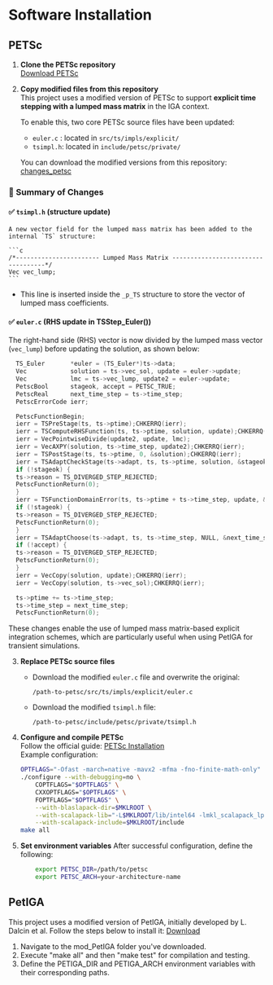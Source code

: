 # Software Installation

## PETSc

1. **Clone the PETSc repository**  
   [Download PETSc](https://petsc.org/release/install/download/)

2. **Copy modified files from this repository**  
   This project uses a modified version of PETSc to support **explicit time stepping with a lumped mass matrix** in the IGA context.

    To enable this, two core PETSc source files have been updated:

    - `euler.c` : located in `src/ts/impls/explicit/`
    - `tsimpl.h`: located in `include/petsc/private/`

    You can download the modified versions from this repository: [changes_petsc](files/changes_petsc.zip)

### 🔧 Summary of Changes

#### ✅ `tsimpl.h` (structure update)

    A new vector field for the lumped mass matrix has been added to the internal `TS` structure:

    ```c
    /*----------------------- Lumped Mass Matrix -----------------------------------*/
    Vec vec_lump;
    ```
   - This line is inserted inside the `_p_TS` structure to store the vector of lumped mass coefficients. 

#### ✅ `euler.c` (RHS update in TSStep_Euler())

 The right-hand side (RHS) vector is now divided by the lumped mass vector (`vec_lump`) before updating the solution, as shown below:

  ```c
    TS_Euler       *euler = (TS_Euler*)ts->data;
    Vec            solution = ts->vec_sol, update = euler->update;
    Vec            lmc = ts->vec_lump, update2 = euler->update;
    PetscBool      stageok, accept = PETSC_TRUE;
    PetscReal      next_time_step = ts->time_step;
    PetscErrorCode ierr;

    PetscFunctionBegin;
    ierr = TSPreStage(ts, ts->ptime);CHKERRQ(ierr);
    ierr = TSComputeRHSFunction(ts, ts->ptime, solution, update);CHKERRQ(ierr);
    ierr = VecPointwiseDivide(update2, update, lmc);
    ierr = VecAXPY(solution, ts->time_step, update2);CHKERRQ(ierr);
    ierr = TSPostStage(ts, ts->ptime, 0, &solution);CHKERRQ(ierr);
    ierr = TSAdaptCheckStage(ts->adapt, ts, ts->ptime, solution, &stageok);CHKERRQ(ierr);
    if (!stageok) {
    ts->reason = TS_DIVERGED_STEP_REJECTED;
    PetscFunctionReturn(0);
    }
    ierr = TSFunctionDomainError(ts, ts->ptime + ts->time_step, update, &stageok);CHKERRQ(ierr);
    if (!stageok) {
    ts->reason = TS_DIVERGED_STEP_REJECTED;
    PetscFunctionReturn(0);
    }
    ierr = TSAdaptChoose(ts->adapt, ts, ts->time_step, NULL, &next_time_step, &accept);CHKERRQ(ierr);
    if (!accept) {
    ts->reason = TS_DIVERGED_STEP_REJECTED;
    PetscFunctionReturn(0);
    }
    ierr = VecCopy(solution, update);CHKERRQ(ierr);
    ierr = VecCopy(solution, ts->vec_sol);CHKERRQ(ierr);

    ts->ptime += ts->time_step;
    ts->time_step = next_time_step;
    PetscFunctionReturn(0);
  ```

 These changes enable the use of lumped mass matrix-based explicit integration schemes, which are particularly useful when using PetIGA for transient simulations.




3. **Replace PETSc source files**  
   - Download the modified `euler.c` file and overwrite the original:
     ```
     /path-to-petsc/src/ts/impls/explicit/euler.c
     ```
   - Download the modified `tsimpl.h` file:
     ```
     /path-to-petsc/include/petsc/private/tsimpl.h
     ```

4. **Configure and compile PETSc**  
   Follow the official guide: [PETSc Installation](https://petsc.org/release/install/install/)  
   Example configuration:
   ```bash
   OPTFLAGS="-Ofast -march=native -mavx2 -mfma -fno-finite-math-only"
   ./configure --with-debugging=no \
       COPTFLAGS="$OPTFLAGS" \
       CXXOPTFLAGS="$OPTFLAGS" \
       FOPTFLAGS="$OPTFLAGS" \
       --with-blaslapack-dir=$MKLROOT \
       --with-scalapack-lib="-L$MKLROOT/lib/intel64 -lmkl_scalapack_lp64 -lmkl_blacs_intelmpi_lp64" \
       --with-scalapack-include=$MKLROOT/include
   make all
   ```

5.  **Set environment variables**
    After successful configuration, define the following:
    ```bash
        export PETSC_DIR=/path/to/petsc
        export PETSC_ARCH=your-architecture-name
    ```



## PetIGA

This project uses a modified version of PetIGA, initially developed by L. Dalcin et al. Follow the steps below to install it: [Download](files/mod_PetIGA.zip)

1. Navigate to the mod_PetIGA folder you've downloaded.
2. Execute "make all" and then "make test" for compilation and testing.
3. Define the PETIGA_DIR and PETIGA_ARCH environment variables with their corresponding paths.

